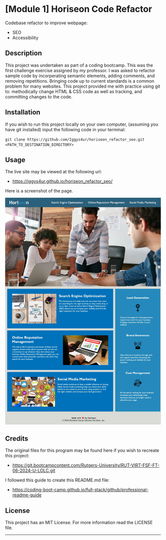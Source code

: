 # [Module 1] Horiseon Code Refactor
Codebase refactor to improve webpage:
- SEO
- Accessibility

## Description
This project was undertaken as part of a coding bootcamp. This was the first challenge exercise assigned by my professor. I was asked to refactor sample code by incorperating semantic elements, adding comments, and removing repetitions. Bringing code up to current standards is a common problem for many websites. This project provided me with practice using git to: methodically change HTML & CSS code as well as tracking, and committing changes to the code.

## Installation
If you wish to run this project locally on your own computer, (assuming you have git installed) input the following code in your terminal:

`git clone https://github.com/Iggys4ur/horiseon_refactor_seo.git <PATH_TO_DESTINATION_DIRECTORY>`

## Usage
The live site may be viewed at the following url:

- https://iggys4ur.github.io/horiseon_refactor_seo/

Here is a screenshot of the page.

![Alt text](./assets/images/final-result.png)
    
## Credits
The original files for this program may be found here if you wish to recreate this project:
- https://git.bootcampcontent.com/Rutgers-University/RUT-VIRT-FSF-FT-06-2024-U-LOLC.git

I followed this guide to create this README.md file:
- https://coding-boot-camp.github.io/full-stack/github/professional-readme-guide

## License
This project has an MIT License. For more information read the LICENSE file.

---